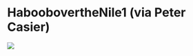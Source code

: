 <!--
id: 1906742
link: http://tumblr.atmos.org/post/1906742/habooboverthenile1-via-peter-casier
slug: habooboverthenile1-via-peter-casier
date: Mon May 14 2007 13:14:02 GMT-0700 (PDT)
publish: 2007-05-014
tags: 
title: HaboobovertheNile1 (via Peter Casier)
-->


HaboobovertheNile1 (via Peter Casier)
=====================================

![](http://31.media.tumblr.com/1906742_500.jpg)

